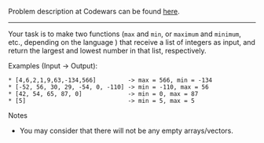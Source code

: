 Problem description at Codewars can be found
[here](https://www.codewars.com/kata/577a98a6ae28071780000989/train/python).

-------------

Your task is to make two functions (`max` and `min`, or `maximum` and `minimum`, etc., depending on
the language ) that receive a list of integers as input, and return the largest and lowest number in
that list, respectively.
<br>

Examples (Input -> Output):
```
* [4,6,2,1,9,63,-134,566]         -> max = 566, min = -134
* [-52, 56, 30, 29, -54, 0, -110] -> min = -110, max = 56
* [42, 54, 65, 87, 0]             -> min = 0, max = 87
* [5]                             -> min = 5, max = 5
```

Notes
- You may consider that there will not be any empty arrays/vectors.
